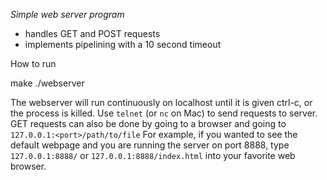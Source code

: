 *Simple web server program*
* handles GET and POST requests
* implements pipelining with a 10 second timeout

How to run

make
./webserver <port> <document root>

The webserver will run continuously on localhost until it is given ctrl-c, or the process is killed.
Use `telnet` (or `nc` on Mac) to send requests to server.
GET requests can also be done by going to a browser and going to `127.0.0.1:<port>/path/to/file`
For example, if you wanted to see the default webpage and you are running the server on port 8888, type `127.0.0.1:8888/` or `127.0.0.1:8888/index.html` into your favorite web browser.
